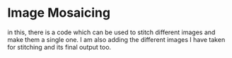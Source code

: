 # Image Mosaicing
in this, there is a code which can be used to stitch different images and make them a single one. I am also adding the different images I have taken for stitching and its final output too.
